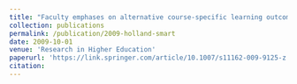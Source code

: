 ```yaml
---
title: "Faculty emphases on alternative course-specific learning outcomes in Holland’s model environments: The role of environmental consistency"
collection: publications
permalink: /publication/2009-holland-smart
date: 2009-10-01
venue: 'Research in Higher Education'
paperurl: 'https://link.springer.com/article/10.1007/s11162-009-9125-z'
citation:
---
```

